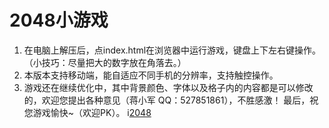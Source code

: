 # 2048小游戏
1. 在电脑上解压后，点index.html在浏览器中运行游戏，键盘上下左右键操作。（小技巧：尽量把大的数字放在角落去。）
2. 本版本支持移动端，能自适应不同手机的分辨率，支持触控操作。
3. 游戏还在继续优化中，其中背景颜色、字体以及格子内的内容都是可以修改的，欢迎您提出各种意见（蒋小军 QQ：527851861），不胜感激！
最后，祝您游戏愉快~（欢迎PK）。
i[2048](https://github.com/Kaixinzuizhongyao/Html5Games/blob/master/2048-2.1/2048.png)
